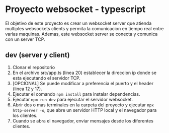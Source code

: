# Proyecto websocket - typescript

El objetivo de este proyecto es crear un websocket server que atienda multiples websockets clients y permita la comunicacion en tiempo real entre varias maquinas. Ademas, este websocket server se conecta y comunica con un server TCP.

## dev (server y client)

1. Clonar el repositorio
2. En el archivo src/app.ts (linea 20) establecer la direccion ip donde se esta ejecutando el servidor TCP.
3. [OPCIONAL] Se puede modificar a preferencia el puerto y el header (linea 12 y 17).
4. Ejecutar el comando `npm install` para instalar dependencias.
5. Ejecutar `npm run dev` para ejecutar el servidor websocket.
6. Abrir dos o mas terminales en la carpeta del proyecto y ejecutar `npx http-server -o`, que abre un servidor HTTP local y el navegador para los clientes.
7. Cuando se abra el navegador, enviar mensajes desde los diferentes clientes.
